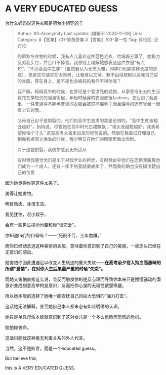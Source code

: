 # A VERY EDUCATED GUESS
[为什么妈妈说这件衣服是吧台小姐穿的？](https://www.zhihu.com/question/2975291413/answer/25722688707)

> Author: #0-Anonymity
> Last update: [编辑于 2024-11-08]
> Link:
> Category: #【答集】/01-家族答集 #【答集】/03-第一性
> Tag:
> 评论区:
> 泛讨论:

> 购置秋冬衣物的时候，我有点儿喜欢这件蓝色毛衣。给妈妈分享了，她极力反对我买它，并且口不择言。我原则上理解她想表达这件衣服“有点短”，“不适合高中生穿”（虽然我认为无伤大雅，同学们也穿这种长度的衣服），但是这句话实在太难听，让我难以忘掉。我不由得想到以后我自己买的衣服，穿在身上，是不是也会被妈妈看作不得体呢？
>
> 我不解，妈妈高中的时候，也曾经是个爱漂亮的姑娘，从家里带出去的生活费花在学校旁的服装街里，年轻时候穿的衣服都很fashion。怎么到了我这里，一件普通得不能再普通的衣服会被这样侮辱？而且侮辱的还有曾经一眼看上它的我。
>
> 父母自己似乎是割裂的。他们对高中生追求的美是恐惧的。“高中生就该越丑越好”，妈妈说，尽管她在高中时代白裙飘飘；“理头发越短越好，我真希望你理个寸头” 这是高考大省走出来的爸爸说的。然而在我尝试打理自己，稍微有点容光焕发的时候，我分明又在他们的眼睛里看出欣慰。
>
> 对于这些割裂，我偶尔感到无所适从
>
> 有时候我感觉他们是出于对我学业的担忧，有时候似乎他们在恐惧我脱离他们成为一个成人。还有一年不到我就要成年了，然而我的确也没有搞清楚自己的位置

因为她觉得你穿这件太美了。

美得让她害怕。

明目皓齿、冰清玉洁。

我见犹怜，况小奴乎。

会有一些男生拼命也要和你“谈恋爱”。

你知道ta们的口号吗？——“死刑不亏，三年血赚。”

而你已经动念选这种美丽的衣服，意味着你意识到了自己的美貌，一些念头已经在无意识的萌动。

她害怕你因此遭遇足以改变人生轨迹的重大失败——**在高考前夕卷入狗血而愚昧的所谓“爱情”，在对你人生后果最严重的时候“失恋”。**

而她又害怕直接这么说，会反而触发你的逆反心理而导致你本来只是懵懂骚动的潜意识变成刻意高举的显意识，反而把你心里的无理性欲望唤醒。

所以她本能的选择了她唯一能安抚自己的巨大恐惧的“强力打击”。

这话她无法解释，甚至她自己本人都未必有如此明确的认识。

她只是单凭母性本能就意识到了这对女儿是一个多么危险而恐怖的危机。

她怕你丧命。

这话只能我这种毫无利害关系的外人代言。

当然，这不是断言，而是一个educated guess。

But believe this,

this is A VERY EDUCATED GUESS.
